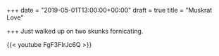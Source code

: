 +++
date = "2019-05-01T13:00:00+00:00"
draft = true
title = "Muskrat Love"

+++
Just walked up on two skunks fornicating. 

{{< youtube FgF3FIrJc6Q >}}